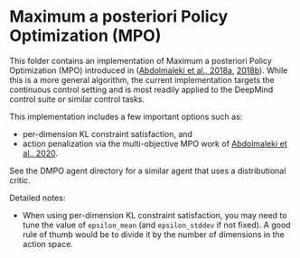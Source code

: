 # Maximum a posteriori Policy Optimization (MPO)

This folder contains an implementation of Maximum a posteriori Policy
Optimization (MPO) introduced in ([Abdolmaleki et al., 2018a],
[2018b]). While this is a more general algorithm, the current implementation
targets the continuous control setting and is most readily applied to the
DeepMind control suite or similar control tasks.

This implementation includes a few important options such as:

- per-dimension KL constraint satisfaction, and
- action penalization via the multi-objective MPO work of
  [Abdolmaleki et al., 2020].
  
See the DMPO agent directory for a similar agent that uses a distributional
critic.

Detailed notes:

- When using per-dimension KL constraint satisfaction, you may need to tune the
  value of `epsilon_mean` (and `epsilon_stddev` if not fixed). A good rule of
  thumb would be to divide it by the number of dimensions in the action space.

[Abdolmaleki et al., 2018a]: https://arxiv.org/pdf/1806.06920.pdf
[2018b]: https://arxiv.org/pdf/1812.02256.pdf
[Abdolmaleki et al., 2020]: https://arxiv.org/pdf/2005.07513.pdf
